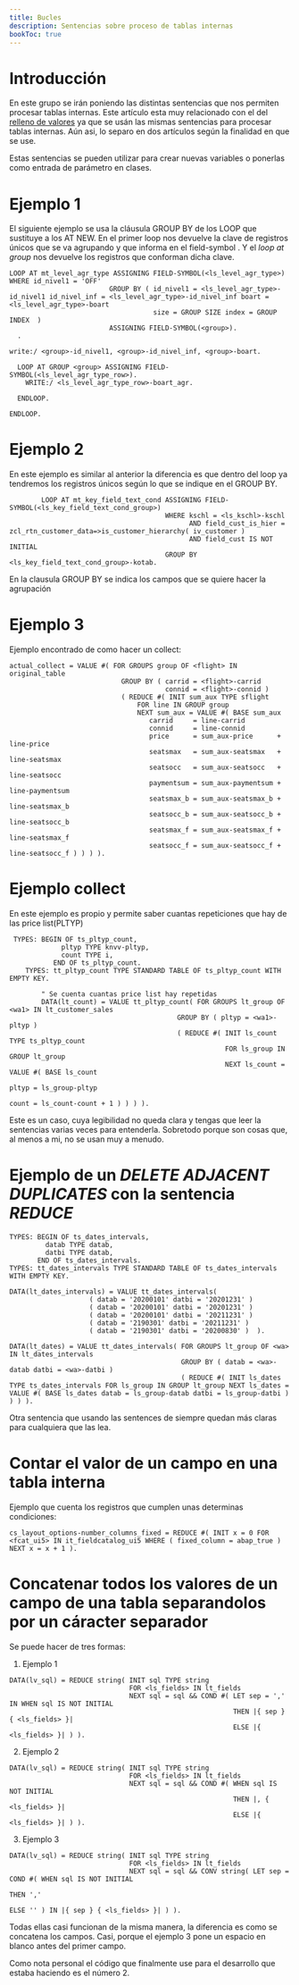 ```yaml
---
title: Bucles
description: Sentencias sobre proceso de tablas internas
bookToc: true
---
```


# Introducción

En este grupo se irán poniendo las distintas sentencias que nos permiten procesar tablas internas. Este artículo esta muy relacionado con el del [relleno de valores](/docs/sap/abap/sentencias_74/relleno_valores.md) ya que se usán
las mismas sentencias para procesar tablas internas. Aún asi, lo separo en dos artículos según la finalidad en que se use.

Estas sentencias se pueden utilizar para crear nuevas variables o ponerlas como entrada de parámetro en clases.

# Ejemplo 1

El siguiente ejemplo se usa la cláusula GROUP BY de los LOOP que sustituye a los AT NEW. 
En el primer loop nos devuelve la clave de registros únicos que se va agrupando y que informa en el field-symbol *<group>*. Y el *loop at group <group>* nos devuelve los registros que conforman dicha clave.

```tpl
LOOP AT mt_level_agr_type ASSIGNING FIELD-SYMBOL(<ls_level_agr_type>) WHERE id_nivel1 = 'OFF'
                         GROUP BY ( id_nivel1 = <ls_level_agr_type>-id_nivel1 id_nivel_inf = <ls_level_agr_type>-id_nivel_inf boart = <ls_level_agr_type>-boart
                                    size = GROUP SIZE index = GROUP INDEX  )
                         ASSIGNING FIELD-SYMBOL(<group>).
  .

write:/ <group>-id_nivel1, <group>-id_nivel_inf, <group>-boart.

  LOOP AT GROUP <group> ASSIGNING FIELD-SYMBOL(<ls_level_agr_type_row>).
    WRITE:/ <ls_level_agr_type_row>-boart_agr.

  ENDLOOP.

ENDLOOP.
```

# Ejemplo 2

En este ejemplo es similar al anterior la diferencia es que dentro del loop ya tendremos los registros únicos según lo que se indique en el GROUP BY.

```tpl
        LOOP AT mt_key_field_text_cond ASSIGNING FIELD-SYMBOL(<ls_key_field_text_cond_group>)
                                       WHERE kschl = <ls_kschl>-kschl
                                             AND field_cust_is_hier = zcl_rtn_customer_data=>is_customer_hierarchy( iv_customer )
                                             AND field_cust IS NOT INITIAL
                                       GROUP BY <ls_key_field_text_cond_group>-kotab.
```
En la clausula GROUP BY se indica los campos que se quiere hacer la agrupación

# Ejemplo 3

Ejemplo encontrado de como hacer un collect:

```tpl
actual_collect = VALUE #( FOR GROUPS group OF <flight> IN original_table
                            GROUP BY ( carrid = <flight>-carrid
                                       connid = <flight>-connid )
                            ( REDUCE #( INIT sum_aux TYPE sflight
                                FOR line IN GROUP group
                                NEXT sum_aux = VALUE #( BASE sum_aux
                                   carrid     = line-carrid
                                   connid     = line-connid
                                   price      = sum_aux-price      + line-price
                                   seatsmax   = sum_aux-seatsmax   + line-seatsmax
                                   seatsocc   = sum_aux-seatsocc   + line-seatsocc
                                   paymentsum = sum_aux-paymentsum + line-paymentsum
                                   seatsmax_b = sum_aux-seatsmax_b + line-seatsmax_b
                                   seatsocc_b = sum_aux-seatsocc_b + line-seatsocc_b
                                   seatsmax_f = sum_aux-seatsmax_f + line-seatsmax_f
                                   seatsocc_f = sum_aux-seatsocc_f + line-seatsocc_f ) ) ) ).

```

# Ejemplo collect

En este ejemplo es propio y permite saber cuantas repeticiones que hay de las price list(PLTYP)

```tpl
 TYPES: BEGIN OF ts_pltyp_count,
             pltyp TYPE knvv-pltyp,
             count TYPE i,
           END OF ts_pltyp_count.
    TYPES: tt_pltyp_count TYPE STANDARD TABLE OF ts_pltyp_count WITH EMPTY KEY.

        " Se cuenta cuantas price list hay repetidas
        DATA(lt_count) = VALUE tt_pltyp_count( FOR GROUPS lt_group OF <wa1> IN lt_customer_sales
                                          GROUP BY ( pltyp = <wa1>-pltyp )
                                          ( REDUCE #( INIT ls_count TYPE ts_pltyp_count
                                                      FOR ls_group IN GROUP lt_group
                                                      NEXT ls_count = VALUE #( BASE ls_count
                                                                               pltyp = ls_group-pltyp
                                                                               count = ls_count-count + 1 ) ) ) ).
```

Este es un caso, cuya legibilidad no queda clara y tengas que leer la sentencias varias veces para entenderla. Sobretodo porque son cosas que, al menos a mi, no se usan muy a menudo.


# Ejemplo de un *DELETE ADJACENT DUPLICATES* con la sentencia *REDUCE*

```tpl
TYPES: BEGIN OF ts_dates_intervals,
         datab TYPE datab,
         datbi TYPE datab,
       END OF ts_dates_intervals.
TYPES: tt_dates_intervals TYPE STANDARD TABLE OF ts_dates_intervals WITH EMPTY KEY.

DATA(lt_dates_intervals) = VALUE tt_dates_intervals(
                    ( datab = '20200101' datbi = '20201231' )
                    ( datab = '20200101' datbi = '20201231' )
                    ( datab = '20200101' datbi = '20211231' )
                    ( datab = '2190301' datbi = '20211231' )
                    ( datab = '2190301' datbi = '20200830' )  ).

DATA(lt_dates) = VALUE tt_dates_intervals( FOR GROUPS lt_group OF <wa> IN lt_dates_intervals
                                           GROUP BY ( datab = <wa>-datab datbi = <wa>-datbi )
                                           ( REDUCE #( INIT ls_dates TYPE ts_dates_intervals FOR ls_group IN GROUP lt_group NEXT ls_dates = VALUE #( BASE ls_dates datab = ls_group-datab datbi = ls_group-datbi ) ) ) ).
```

Otra sentencia que usando las sentences de siempre quedan más claras para cualquiera que las lea. 

# Contar el valor de un campo en una tabla interna

Ejemplo que cuenta los registros que cumplen unas determinas condiciones:

```tpl
cs_layout_options-number_columns_fixed = REDUCE #( INIT x = 0 FOR <fcat_ui5> IN it_fieldcatalog_ui5 WHERE ( fixed_column = abap_true ) NEXT x = x + 1 ).
```

# Concatenar todos los valores de un campo de una tabla separandolos por un cáracter separador

Se puede hacer de tres formas:
1. Ejemplo 1 
```tpl
DATA(lv_sql) = REDUCE string( INIT sql TYPE string 
                              FOR <ls_fields> IN lt_fields 
                              NEXT sql = sql && COND #( LET sep = ',' IN WHEN sql IS NOT INITIAL 
                                                        THEN |{ sep } { <ls_fields> }| 
                                                        ELSE |{ <ls_fields> }| ) ).
```
2. Ejemplo 2
```tpl
DATA(lv_sql) = REDUCE string( INIT sql TYPE string 
                              FOR <ls_fields> IN lt_fields 
                              NEXT sql = sql && COND #( WHEN sql IS NOT INITIAL 
                                                        THEN |, { <ls_fields> }| 
                                                        ELSE |{ <ls_fields> }| ) ).
```
3. Ejemplo 3
```tpl
DATA(lv_sql) = REDUCE string( INIT sql TYPE string 
                              FOR <ls_fields> IN lt_fields 
                              NEXT sql = sql && CONV string( LET sep = COND #( WHEN sql IS NOT INITIAL 
                                                                               THEN ',' 
                                                                               ELSE '' ) IN |{ sep } { <ls_fields> }| ) ).
```

Todas ellas casi funcionan de la misma manera, la diferencia es como se concatena los campos. Casi, porque el ejemplo 3 pone un espacio en blanco antes del primer campo.

Como nota personal el código que finalmente use para el desarrollo que estaba haciendo es el número 2.
